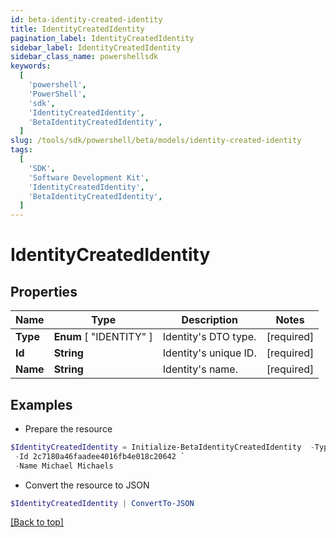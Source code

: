 ```yaml
---
id: beta-identity-created-identity
title: IdentityCreatedIdentity
pagination_label: IdentityCreatedIdentity
sidebar_label: IdentityCreatedIdentity
sidebar_class_name: powershellsdk
keywords:
  [
    'powershell',
    'PowerShell',
    'sdk',
    'IdentityCreatedIdentity',
    'BetaIdentityCreatedIdentity',
  ]
slug: /tools/sdk/powershell/beta/models/identity-created-identity
tags:
  [
    'SDK',
    'Software Development Kit',
    'IdentityCreatedIdentity',
    'BetaIdentityCreatedIdentity',
  ]
---
```


# IdentityCreatedIdentity

## Properties

| Name     | Type                    | Description           | Notes      |
| -------- | ----------------------- | --------------------- | ---------- |
| **Type** | **Enum** [ "IDENTITY" ] | Identity's DTO type.  | [required] |
| **Id**   | **String**              | Identity's unique ID. | [required] |
| **Name** | **String**              | Identity's name.      | [required] |

## Examples

- Prepare the resource

```powershell
$IdentityCreatedIdentity = Initialize-BetaIdentityCreatedIdentity  -Type IDENTITY `
 -Id 2c7180a46faadee4016fb4e018c20642 `
 -Name Michael Michaels
```

- Convert the resource to JSON

```powershell
$IdentityCreatedIdentity | ConvertTo-JSON
```

[[Back to top]](#)
